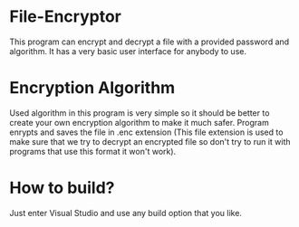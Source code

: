 # File-Encryptor

This program can encrypt and decrypt a file with a provided password and algorithm. It has a very basic user interface for anybody to use.

# Encryption Algorithm
Used algorithm in this program is very simple so it should be better to create your own encryption algorithm to make it much safer.
Program enrypts and saves the file in .enc extension
(This file extension is used to make sure that we try to decrypt an encrypted file so don't try to run it with programs that use this format it won't work).

# How to build?
Just enter Visual Studio and use any build option that you like.
